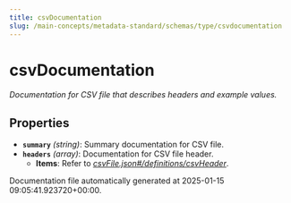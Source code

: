 ```yaml
---
title: csvDocumentation
slug: /main-concepts/metadata-standard/schemas/type/csvdocumentation
---
```


# csvDocumentation

*Documentation for CSV file that describes headers and example values.*

## Properties

- **`summary`** *(string)*: Summary documentation for CSV file.
- **`headers`** *(array)*: Documentation for CSV file header.
  - **Items**: Refer to *[csvFile.json#/definitions/csvHeader](#vFile.json#/definitions/csvHeader)*.


Documentation file automatically generated at 2025-01-15 09:05:41.923720+00:00.
